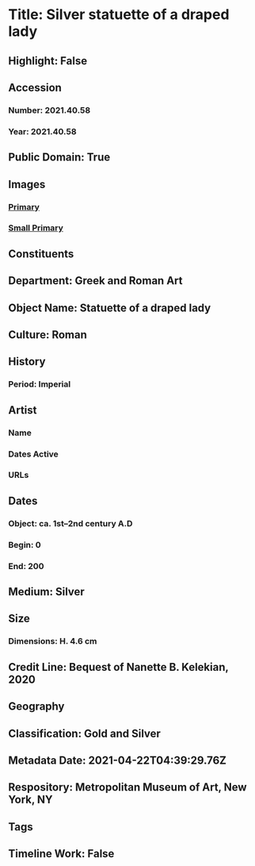 # Title: Silver statuette of a draped lady
## Highlight: False
## Accession
### Number: 2021.40.58
### Year: 2021.40.58
## Public Domain: True
## Images
### [Primary](https://images.metmuseum.org/CRDImages/gr/original/kn260.jpg)
### [Small Primary](https://images.metmuseum.org/CRDImages/gr/web-large/kn260.jpg)
## Constituents
## Department: Greek and Roman Art
## Object Name: Statuette of a draped lady
## Culture: Roman
## History
### Period: Imperial
## Artist
### Name
### Dates Active
### URLs
## Dates
### Object: ca. 1st–2nd century A.D
### Begin: 0
### End: 200
## Medium: Silver
## Size
### Dimensions: H. 4.6 cm
## Credit Line: Bequest of Nanette B. Kelekian, 2020
## Geography
## Classification: Gold and Silver
## Metadata Date: 2021-04-22T04:39:29.76Z
## Respository: Metropolitan Museum of Art, New York, NY
## Tags
## Timeline Work: False